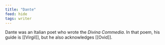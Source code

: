 ```yaml
---
title: "Dante"
feed: hide
tags: writer
---
```


Dante was an Italian poet who wrote the _Divina Commedia_. In that poem, his guide is [[Virgil]], but he also acknowledges [[Ovid]]. 
